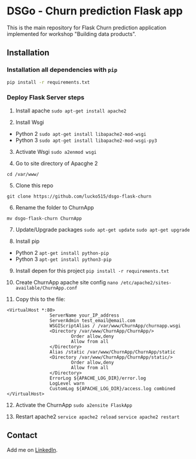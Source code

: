 # DSGo - Churn prediction Flask app

This is the main repository for Flask Churn prediction application implemented for workshop "Building data products".

## Installation

### Installation all dependencies with `pip`

```bash
pip install -r requirements.txt
```

### Deploy Flask Server steps

1. Install apache
`sudo apt-get install apache2`

2. Install Wsgi 
- Python 2
`sudo apt-get install libapache2-mod-wsgi`
- Python 3
`sudo apt-get install libapache2-mod-wsgi-py3`

3. Activate Wsgi
`sudo a2enmod wsgi`



4. Go to site directory of Apacghe 2

`cd /var/www/`

5. Clone this repo

`git clone https://github.com/lucko515/dsgo-flask-churn`

6. Rename the folder to ChurnApp

`mv dsgo-flask-churn ChurnApp`

7. Update/Upgrade packages
`sudo apt-get update`
`sudo apt-get upgrade`

8. Install pip
- Python 2
`apt-get install python-pip`
- Python 3
`apt-get install python3-pip`

9. Install depen for this project
`pip install -r requirements.txt`


10. Create ChurnApp apache site config
`nano /etc/apache2/sites-available/ChurnApp.conf`

11. Copy this to the file:
```
<VirtualHost *:80>
                ServerName your_IP_address
                ServerAdmin test_email@email.com
                WSGIScriptAlias / /var/www/ChurnApp/churnapp.wsgi
                <Directory /var/www/ChurnApp/ChurnApp/>
                        Order allow,deny
                        Allow from all
                </Directory>
                Alias /static /var/www/ChurnApp/ChurnApp/static
                <Directory /var/www/ChurnApp/ChurnApp/static/>
                        Order allow,deny
                        Allow from all
                </Directory>
                ErrorLog ${APACHE_LOG_DIR}/error.log
                LogLevel warn
                CustomLog ${APACHE_LOG_DIR}/access.log combined
</VirtualHost>
```

12. Activate the ChurnApp
`sudo a2ensite FlaskApp`

13. Restart apache2 
`service apache2 reload`
`service apache2 restart`

## Contact

Add me on [LinkedIn](https://www.linkedin.com/in/luka-anicin/).



